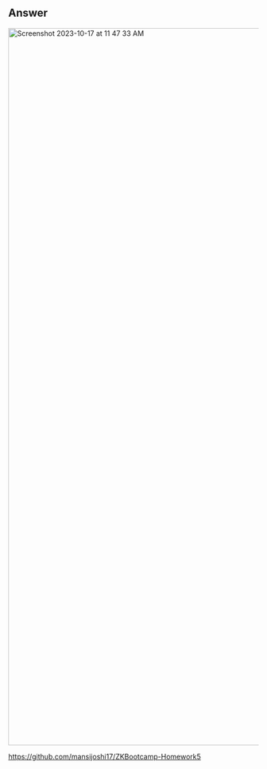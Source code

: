 ## Answer

<img width="1440" alt="Screenshot 2023-10-17 at 11 47 33 AM" src="https://github.com/mansijoshi17/Zk-Bootcamp/assets/54347081/d3e52a57-45b2-4c31-8015-dd97c3fcad6f">

https://github.com/mansijoshi17/ZKBootcamp-Homework5